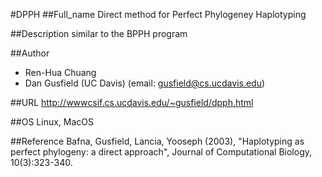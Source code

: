 #DPPH
##Full_name
Direct method for Perfect Phylogeney Haplotyping

##Description
similar to the BPPH program

##Author
* Ren-Hua Chuang
* Dan Gusfield (UC Davis) (email: gusfield@cs.ucdavis.edu)

##URL
http://wwwcsif.cs.ucdavis.edu/~gusfield/dpph.html

##OS
Linux, MacOS

##Reference
Bafna, Gusfield, Lancia, Yooseph (2003), "Haplotyping as perfect phylogeny: a direct approach", Journal of Computational Biology, 10(3):323-340.

